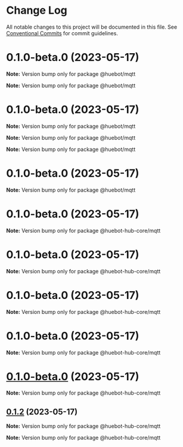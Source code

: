 # Change Log

All notable changes to this project will be documented in this file.
See [Conventional Commits](https://conventionalcommits.org) for commit guidelines.

# 0.1.0-beta.0 (2023-05-17)

**Note:** Version bump only for package @huebot/mqtt

**Note:** Version bump only for package @huebot/mqtt

# 0.1.0-beta.0 (2023-05-17)

**Note:** Version bump only for package @huebot/mqtt

**Note:** Version bump only for package @huebot/mqtt

**Note:** Version bump only for package @huebot/mqtt

# 0.1.0-beta.0 (2023-05-17)

**Note:** Version bump only for package @huebot/mqtt

# 0.1.0-beta.0 (2023-05-17)

**Note:** Version bump only for package @huebot-hub-core/mqtt

# 0.1.0-beta.0 (2023-05-17)

**Note:** Version bump only for package @huebot-hub-core/mqtt

# 0.1.0-beta.0 (2023-05-17)

**Note:** Version bump only for package @huebot-hub-core/mqtt

# 0.1.0-beta.0 (2023-05-17)

**Note:** Version bump only for package @huebot-hub-core/mqtt

# [0.1.0-beta.0](https://github.com/huebot-iot/huebot/compare/0.1.0...0.1.0-beta.0) (2023-05-17)

**Note:** Version bump only for package @huebot-hub-core/mqtt

## [0.1.2](https://github.com/huebot-iot/huebot/compare/0.1.0...0.1.2) (2023-05-17)

**Note:** Version bump only for package @huebot-hub-core/mqtt

**Note:** Version bump only for package @huebot-hub-core/mqtt

